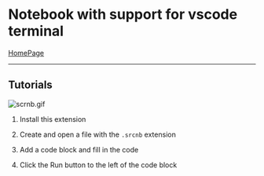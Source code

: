 # Notebook with support for vscode terminal

[HomePage](https://github.com/AWSXXF/vscode-serial-terminal/blob/main/scriptNoteBook/README.md)

---

## Tutorials

![scrnb.gif](https://s2.loli.net/2023/12/24/yvT37ZPViDSBA25.gif)

1. Install this extension

2. Create and open a file with the `.srcnb` extension

3. Add a code block and fill in the code

4. Click the Run button to the left of the code block


